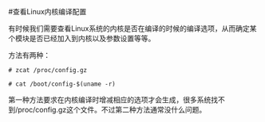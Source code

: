 #查看Linux内核编译配置

有时候我们需要查看Linux系统的内核是否在编译的时候的编译选项，从而确定某个模块是否已经加入到内核以及参数设置等等。

方法有两种：

```
# zcat /proc/config.gz

# cat /boot/config-$(uname -r)
```

第一种方法要求在内核编译时增减相应的选项才会生成，很多系统找不到/proc/config.gz这个文件。不过第二种方法通常没什么问题。

